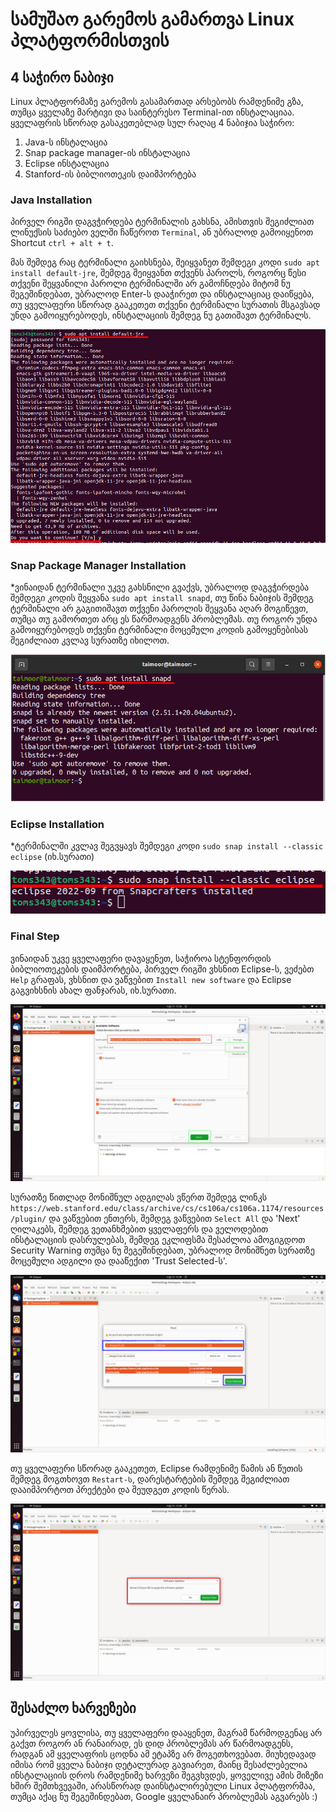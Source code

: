 # სამუშაო გარემოს გამართვა Linux პლატფორმისთვის




## 4 საჭირო ნაბიჯი
Linux პლატფორმაზე გარემოს გასამართად არსებობს რამდენიმე გზა, თუმცა ყველაზე მარტივი და საინტერესო Terminal-ით ინსტალაციაა. ყველაფრის სწორად გასაკეთებლად 
სულ რაღაც 4 ნაბიჯია საჭირო:

1. Java-ს ინსტალაცია
2. Snap package manager-ის ინსტალაცია
3. Eclipse ინსტალაცია
4. Stanford-ის ბიბლიოთეკის დაიმპორტება 

### Java Installation
პირველ რიგში დაგვჭირდება ტერმინალის გახსნა, ამისთვის შეგიძლიათ ლინუქსის საძიებო ველში ჩაწეროთ `Terminal`, ან უბრალოდ გამოიყენოთ Shortcut `ctrl + alt + t`.


მას შემდეგ რაც ტერმინალი გაიხსნება, შეიყვანეთ შემდეგი კოდი `sudo apt install default-jre`, შემდეგ შეიყვანთ თქვენს პაროლს, როგორც წესი თქვენი შეყვანილი პაროლი ტერმინალში არ გამოჩნდება მიტომ ნუ შეგეშინდებათ, უბრალოდ Enter-ს დააჭირეთ და ინსტალაციაც დაიწყება, თუ ყველაფერი სწორად გააკეთეთ
თქვენი ტერმინალი სურათის მსგავსად უნდა გამოიყურებოდეს, ინსტალაციის შემდეგ ნუ გათიშავთ ტერმინალს. 

![JRE Installation Using Terminal](/problem-set/images/JRE_Installation.png)

### Snap Package Manager Installation
*ვინაიდან ტერმინალი უკვე გახსნილი გვაქვს, უბრალოდ დაგვჭირდება შემდეგი კოდის შეყვანა `sudo apt install snapd`, თუ წინა ნაბიჯის შემდეგ ტერმინალი არ გაგითიშავთ თქვენი  პაროლის შეყვანა აღარ მოგიწევთ, თუმცა თუ გამორთეთ არც ეს წარმოადგენს პრობლემას. თუ როგორ უნდა გამოიყურებოდეს თქვენი ტერმინალი მოცემული კოდის გამოყენებისას შეგიძლიათ კვლავ სურათზე იხილოთ.

![SNAPD Installation Using Terminal](/problem-set/images/SNAPD_Installation.png)

### Eclipse Installation 
*ტერმინალში კვლავ შეგვყავს შემდეგი კოდი `sudo snap install --classic eclipse` (იხ.სურათი)

![Eclipse Installation Using Terminal](/problem-set/images/Eclipse_Installation.png)

### Final Step
ვინაიდან უკვე ყველაფერი დავაყენეთ, საჭიროა სტენფორდის ბიბლიოთეკების დაიმპორტება, პირველ რიგში ვხსნით Eclipse-ს, ვეძებთ `Help` გრაფას, ვხსნით და ვაწვებით `Install new software` და Eclipse გაგვიხსნის ახალ ფანჯარას, იხ.სურათი.

![Install New Software Section, Eclipse](/problem-set/images/INSS_Eclipse.png)

სურათზე წითლად მონიშნულ ადგილას ვწერთ შემდეგ ლინკს `https://web.stanford.edu/class/archive/cs/cs106a/cs106a.1174/resources/plugin/` და ვაწვებით ენთერს, შემდეგ ვაწვებით `Select All` 
და 'Next' ღილაკებს, შემდეგ ვეთანხმებით ყველაფერს და ველოდებით ინსტალაციის დასრულებას, შემდეგ ეკლიფსმა შესაძლოა ამოგიგდოთ Security Warning თუმცა ნუ შეგეშინდებათ, უბრალოდ მონიშნეთ სურათზე მოცემული ადგილი და დააწექით 'Trust Selected-ს'.

![Security Warning, Eclipse](/problem-set/images/SW_Eclipse.png)

თუ ყველაფერი სწორად გააკეთეთ, Eclipse რამდენიმე წამის ან წუთის შემდეგ მოგთხოვთ `Restart-ს`, დარესტარტების შემდეგ შეგიძლიათ დააიმპორტოთ პრექტები და შეუდგეთ კოდის წერას.

![Restart Eclipse](/problem-set/images/RE_Eclipse.png)

## შესაძლო ხარვეზები
უპირველეს ყოვლისა, თუ ყველაფერი დააყენეთ, მაგრამ წარმოდგენაც არ გაქვთ როგორ ან რანაირად, ეს დიდ პრობლემას არ წარმოადგენს, რადგან ამ ყველაფრის ცოდნა ამ ეტაპზე არ მოგეთხოვებათ. მიუხედავად იმისა რომ ყველა ნაბიჯი დეტალურად გავიარეთ, მაინც შესაძლებელია ინსტალაციის დროს რამდენიმე ხარვეზი შეგვხვდეს, ყოველივე ამის მიზეზი ხშირ შემთხვევაში, არასწორად დაინსტალირებული Linux პლატფორმაა, თუმცა აქაც ნუ შეგეშინდებათ, Google ყველანაირ პრობლემას აგვარებს :)
